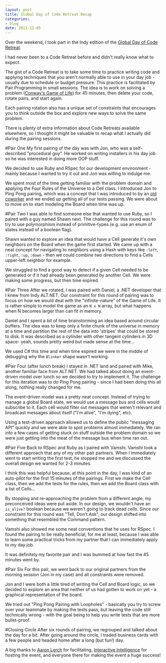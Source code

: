 ```yaml
---
layout: post
title: Global Day of Code Retreat Recap
categories:
- blog
date: 2011-12-05
---
```


Over the weekend, I took part in the Indy edition of the [Global Day of Code Retreat][cr].

[cr]: http://blog.coderetreat.com/global-day-of-coderetreat

I had never been to a Code Retreat before and didn't really know what to expect. 

The gist of a Code Retreat is to take some time to practice writing code and applying techniques 
that you aren't normally able to use in your day job - usually due to schedule or budget pressure. 
This practice is facilitated by Pair Programming in small sessions. The idea is to work on solving
a problem ([Conway's Game of Life][gol]) for 45 minutes, then delete your code, rotate pairs, and
start again.

[gol]: http://en.wikipedia.org/wiki/Conway's_Game_of_Life

Each pairing rotation also has a unique set of constraints that encourages you to think outside
the box and explore new ways to solve the same problem.

There is plenty of extra information about Code Retreats available elsewhere, so I thought it might 
be valuable to recap what I actually did during the pairing sessions.

#Pair One
My first pairing of the day was with Jon, who was a self-described "procedural guy". He worked on
writing installers in his day job so he was interested in doing more OOP stuff.

We decided to use Ruby and RSpec for our development environment - mainly because I wanted to try it
out and Jon was willing to indulge me.

We spent most of the time getting familiar with the problem domain and applying the Four Rules of the
Universe to a Cell class. I introduced Jon to Ping Pong pairing, which was a concept that I was 
introduced to by an [old coworker][mab] and we ended up getting all of our tests passing. We
were about to move on to start modeling the Board when time was up.

[mab]: http://spraints.github.com/

#Pair Two
I was able to find someone else that wanted to use Ruby, so I paired with a guy named Shawn next. 
The challenge for this round was to try to use polymorphism instead of primitive-types (e.g. use
an enum of states instead of a boolean flag).

Shawn wanted to explore an idea that would have a Cell generate it's own neighbors on the Board
when the game first started. We came up with a neat concept for navigating to neighbors using
a Hash with keys like `:left`, `:right`, `:up`, `:down` - then we could combine two directions
to find a Cells upper-left neighbor for example.

We struggled to find a good way to detect if a given Cell needed to be generated or if it had
already been generated by another Cell. We were making some progress, but then time expired.

#Pair Three
After we rotated, I was paired with Daniel, a .NET developer that I knew from Indy ALT.NET. Our
constraint for this round of pairing was to focus on how we would deal with the "infinite-nature"
of the Game of Life. It is rather simple to model the game as an `N x N` array, but what happens 
when N becomes larger than can fit in memory.

Daniel and I spent a bit of time brainstorming an idea based around circular buffers. The idea was
to keep only a finite chunk of the universe in memory at a time and partition the rest of the data
into 'stripes' that could be stored to disk. It was described as a cylinder with other tangent 
cylinders in 3D space- yeah, sounds pretty weird but made sense at the time...

We used C# this time and when time expired we were in the middle of debugging why the `Blinker` shape
wasn't working.

#Pair Four (after lunch break)
I stayed in .NET land and paired with Mike, another familiar face from ALT.NET. We had talked about
doing an event-driven model over lunch so we decided to try to implement it. The challenge for this
iteration was to do Ping Pong pairing - since I had been doing this all along, nothing really changed
for me.

The event-driven model was a pretty neat concept. Instead of trying to manage a global Board state, 
we would use a message bus and cells would subscribe to it. Each cell would filter out messages
that weren't relevant and broadcast messages about itself ("I'm alive", "I'm dying", etc).

Using a test-driven approach allowed us to define the public "messaging API" quickly and we were
able to spot problems almost immediately. We ran into a few cases of getting stuck on stuff
outside the problem domain so we were just getting into the meat of the message bus when time
ran out.

#Pair Five
Back to RSpec and Ruby as I paired with Vamshi. Vamshi took a different approach that any of my
other pair partners. When I immediately went to start writing the first test, he stopped me and
we discussed the overall design we wanted for 2-3 minutes.

I think this was helpful because, at this point in the day, I was kind of an auto-pilot for the
first 15 minutes of the pairings. First we make the Cell class, then we add the tests for the rules,
then we add the Board class with a list of Cells...

By stopping and re-approaching the problem from a different angle, my preconceived ideas were
put aside. In our design, we wouldn't have an `is_alive?` boolean because we weren't going to track
dead cells. Since our constraint for this round was "Tell, Don't Ask", our design shifted into
something that resembled the Command pattern.

Vamshi also showed me some neat conventions that he uses for RSpec. I found the pairing to be
really beneficial, for me at least, because I was able to learn some practical tricks from my 
partner that I can immediately apply to my day job.

It was definitely my favorite pair and I was bummed at how fast the 45 minutes went by.

#Pair Six
For this pair, we went back to our original partners from the morning session (Jon in my case)
and all constraints were removed.

Jon and I were both a little tired of writing the Cell and Board logic, so we decided to explore
an area that neither of us had gotten to work on yet - a graphical representation of the board.

We tried out "Ping Pong Pairing with Loopholes" - basically you try to screw over your teammate
by making the tests pass, but leaving the code still technically wrong - with the goal being to 
help you write tests that are more bullet-proof.

#Closing Circle
After six rounds of pairing, we regrouped and talked about the day for a bit. After going around
the circle, I traded business cards with a few people and headed home after a long (but fun!)
day.

A big thanks to [Aaron Lerch][al] for facilitating, [Interactive Intelligence][in] for hosting 
the event, and everyone there for making the event a huge success!

[al]: http://www.aaronlerch.com/blog/
[in]: http://www.inin.com/